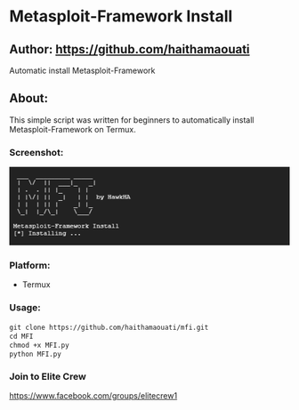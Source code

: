 # Metasploit-Framework Install
## Author: https://github.com/haithamaouati
Automatic install Metasploit-Framework

## About:
This simple script was written for beginners to automatically install Metasploit-Framework on Termux.

### Screenshot:
![mfi](https://raw.githubusercontent.com/haithamaouati/MFI/main/screenshot.png)

### Platform:

- Termux


### Usage:

```
git clone https://github.com/haithamaouati/mfi.git
cd MFI
chmod +x MFI.py
python MFI.py
```
### Join to Elite Crew
https://www.facebook.com/groups/elitecrew1
